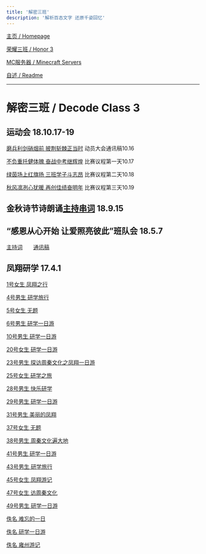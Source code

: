 ```yaml
---
title: '解密三班'
description: '解析百态文字 还原千姿回忆'
---
```


[主页 / Homepage](http://zhilu.fun)

[荣耀三班 / Honor 3](http://zhilu.fun/honor3)

[MC服务器 / Minecraft Servers](http://zhilu.fun/mc)

[自述 / Readme](http://zhilu.fun/readme)

------

# 解密三班 / Decode Class 3

## 运动会 18.10.17-19

[磨兵利剑硝烟前  披荆斩棘正当时](http://zhilu.fun/txg/181016c) 动员大会通讯稿10.16

[不负重托健体魄  奋战中考继辉煌](http://zhilu.fun/txg/181017c) 比赛议程第一天10.17

[绿茵场上红旗扬  三班学子斗志昂](http://zhilu.fun/txg/181018c) 比赛议程第二天10.18

[秋风凛冽心犹暖  再创佳绩奋明年](http://zhilu.fun/txg/181019c) 比赛议程第三天10.19

## 金秋诗节诗朗诵[主持串词](http://zhilu.fun/txg/180915h) 18.9.15

## “感恩从心开始 让爱照亮彼此”班队会 18.5.7

[主持词](http://zhilu.fun/txg180507h)　　[通讯稿](http://zhilu.fun/txg180507c)

## 凤翔研学 17.4.1

[1号女生 凤翔之行](http://zhilu.fun/fx/01)

[4号男生 研学旅行](http://zhilu.fun/fx/04)

[5号女生 无题](http://zhilu.fun/fx/05)

[6号男生 研学一日游](http://zhilu.fun/fx/06)

[10号男生 研学一日游](http://zhilu.fun/fx/10)

[20号女生 研学一日游](http://zhilu.fun/fx/20)

[23号男生 探访周秦文化之凤翔一日游](http://zhilu.fun/fx/23)

[25号女生 研学之旅](http://zhilu.fun/fx/25)

[28号男生 快乐研学](http://zhilu.fun/fx/28)

[29号男生 研学一日游](http://zhilu.fun/fx/29)

[31号男生 美丽的凤翔](http://zhilu.fun/fx/31)

[37号女生 无题](http://zhilu.fun/fx/37)

[38号男生 周秦文化遍大地](http://zhilu.fun/fx/38)

[41号男生 研学一日游](http://zhilu.fun/fx/41)

[43号男生 研学旅行](http://zhilu.fun/fx/43)

[45号女生 凤翔游记](http://zhilu.fun/fx/45)

[47号女生 访周秦文化](http://zhilu.fun/fx/47)

[49号男生 研学一日游](http://zhilu.fun/fx/49)

[佚名 难忘的一日](http://zhilu.fun/fx/nw)

[佚名 研学一日游](http://zhilu.fun/fx/yx)

[佚名 雍州游记](http://zhilu.fun/fx/yz)

